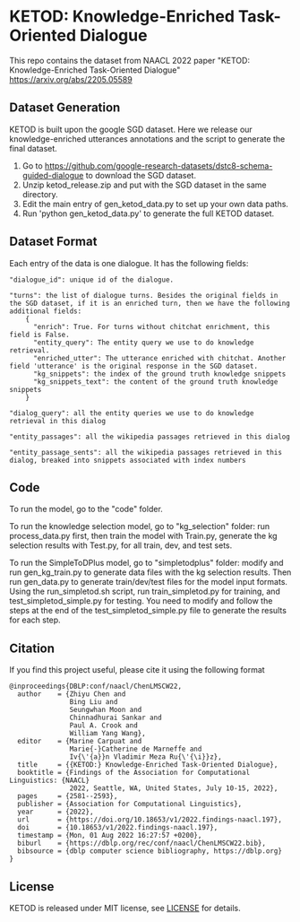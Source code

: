 # KETOD: Knowledge-Enriched Task-Oriented Dialogue

This repo contains the dataset from NAACL 2022 paper "KETOD: Knowledge-Enriched Task-Oriented Dialogue"
<https://arxiv.org/abs/2205.05589>

## Dataset Generation
KETOD is built upon the google SGD dataset. Here we release our knowledge-enriched utterances annotations and the script to generate the final dataset. 

1. Go to <https://github.com/google-research-datasets/dstc8-schema-guided-dialogue> to download the SGD dataset. 
2. Unzip ketod_release.zip and put with the SGD dataset in the same directory. 
3. Edit the main entry of gen_ketod_data.py to set up your own data paths. 
4. Run 'python gen_ketod_data.py' to generate the full KETOD dataset. 


## Dataset Format

Each entry of the data is one dialogue. It has the following fields:
```
"dialogue_id": unique id of the dialogue.

"turns": the list of dialogue turns. Besides the original fields in the SGD dataset, if it is an enriched turn, then we have the following additional fields:
    {
      "enrich": True. For turns without chitchat enrichment, this field is False. 
      "entity_query": The entity query we use to do knowledge retrieval.
      "enriched_utter": The utterance enriched with chitchat. Another field 'utterance' is the original response in the SGD dataset.
      "kg_snippets": the index of the ground truth knowledge snippets
      "kg_snippets_text": the content of the ground truth knowledge snippets
    }
  
"dialog_query": all the entity queries we use to do knowledge retrieval in this dialog

"entity_passages": all the wikipedia passages retrieved in this dialog

"entity_passage_sents": all the wikipedia passages retrieved in this dialog, breaked into snippets associated with index numbers
```

## Code
To run the model, go to the "code" folder. 

To run the knowledge selection model, go to "kg_selection" folder: run process_data.py first, then train the model with Train.py, generate the kg selection results with Test.py, for all train, dev, and test sets. 

To run the SimpleToDPlus model, go to "simpletodplus" folder: modify and run gen_kg_train.py to generate data files with the kg selection results. Then run gen_data.py to generate train/dev/test files for the model input formats. Using the run_simpletod.sh script, run train_simpletod.py for training, and test_simpletod_simple.py for testing. You need to modify and follow the steps at the end of the test_simpletod_simple.py file to generate the results for each step. 

## Citation
If you find this project useful, please cite it using the following format

```
@inproceedings{DBLP:conf/naacl/ChenLMSCW22,
  author    = {Zhiyu Chen and
               Bing Liu and
               Seungwhan Moon and
               Chinnadhurai Sankar and
               Paul A. Crook and
               William Yang Wang},
  editor    = {Marine Carpuat and
               Marie{-}Catherine de Marneffe and
               Iv{\'{a}}n Vladimir Meza Ru{\'{\i}}z},
  title     = {{KETOD:} Knowledge-Enriched Task-Oriented Dialogue},
  booktitle = {Findings of the Association for Computational Linguistics: {NAACL}
               2022, Seattle, WA, United States, July 10-15, 2022},
  pages     = {2581--2593},
  publisher = {Association for Computational Linguistics},
  year      = {2022},
  url       = {https://doi.org/10.18653/v1/2022.findings-naacl.197},
  doi       = {10.18653/v1/2022.findings-naacl.197},
  timestamp = {Mon, 01 Aug 2022 16:27:57 +0200},
  biburl    = {https://dblp.org/rec/conf/naacl/ChenLMSCW22.bib},
  bibsource = {dblp computer science bibliography, https://dblp.org}
}
```

## License
KETOD is released under MIT license, see [LICENSE](https://github.com/facebookresearch/ketod/blob/main/LICENSE) for details.
